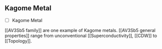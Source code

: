 ## Kagome Metal 
- [ ] Kagome Metal

[[AV3Sb5 family]] are one example of Kagome metals. [[AV3Sb5 general properties]] range from unconventional [[Superconductivity]], [[CDW]] to [[Topology]]. 

	